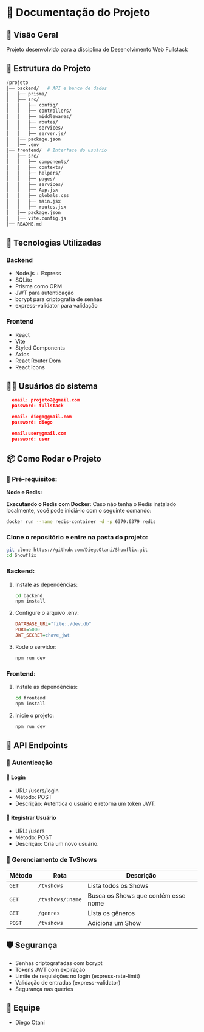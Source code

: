 # 📘 Documentação do Projeto

## 📌 Visão Geral

Projeto desenvolvido para a disciplina de Desenolvimento Web Fullstack

## 📂 Estrutura do Projeto

```bash
/projeto
│── backend/   # API e banco de dados
│   ├── prisma/
│   ├── src/
│   │   ├── config/
│   │   ├── controllers/
│   │   ├── middlewares/
│   │   ├── routes/
│   │   ├── services/
│   │   ├── server.js/
│   │── package.json
│   │── .env
│── frontend/  # Interface do usuário
│   ├── src/
│   │   ├── components/
│   │   ├── contexts/
│   │   ├── helpers/
│   │   ├── pages/
│   │   ├── services/
│   │   ├── App.jsx
│   │   ├── globals.css
│   │   ├── main.jsx
│   │   ├── routes.jsx
│   │── package.json
│   │── vite.config.js
│── README.md

```

## 🚀 Tecnologias Utilizadas

### **Backend**

- Node.js + Express
- SQLite
- Prisma como ORM
- JWT para autenticação
- bcrypt para criptografia de senhas
- express-validator para validação

### **Frontend**

- React
- Vite
- Styled Components
- Axios
- React Router Dom
- React Icons

## 👨🏻 Usuários do sistema

```json
  email: projeto2@gmail.com
  password: fullstack

  email: diego@gmail.com
  password: diego

  email:user@gmail.com
  password: user
```

## 📦 Como Rodar o Projeto

### 🔹 Pré-requisitos:

**Node e Redis:**

**Executando o Redis com Docker:**
Caso não tenha o Redis instalado localmente, você pode iniciá-lo com o seguinte comando:

```sh
docker run --name redis-container -d -p 6379:6379 redis
```

### **Clone o repositório e entre na pasta do projeto:**

```sh
git clone https://github.com/DiegoOtani/Showflix.git
cd Showflix

```

### **Backend:**

1. Instale as dependências:

    ```sh
    cd backend
    npm install
    ```

2. Configure o arquivo .env:

    ```ini
    DATABASE_URL="file:./dev.db"
    PORT=5000
    JWT_SECRET=chave_jwt
    ```

3. Rode o servidor:
    ```sh
    npm run dev
    ```

### **Frontend:**

1. Instale as dependências:

    ```sh
    cd frontend
    npm install
    ```

2. Inicie o projeto:

    ```sh
    npm run dev
    ```

## 📌 API Endpoints

### 📂 Autenticação

#### 🔹 Login
- URL: /users/login
- Método: POST
- Descrição: Autentica o usuário e retorna um token JWT.

#### 🔹 Registrar Usuário

- URL: /users
- Método: POST
- Descrição: Cria um novo usuário.


### 📂 Gerenciamento de TvShows

| Método  | Rota            | Descrição                 |
|---------|----------------|---------------------------|
| `GET`   | `/tvshows`    | Lista todos os Shows      |
| `GET`   | `/tvshows/:name` | Busca os Shows que contém esse nome     |
| `GET`   | `/genres` | Lista os gêneros  |
| `POST` | `/tvshows` | Adiciona um Show   |

## 🛡️ Segurança

- Senhas criptografadas com bcrypt
- Tokens JWT com expiração
- Limite de requisições no login (express-rate-limit)
- Validação de entradas (express-validator)
- Segurança nas queries

## 👥 Equipe
- Diego Otani
